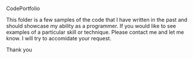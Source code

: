 CodePortfolio

This folder is a few samples of the code that I have written in the past and should showcase 
my ability as a programmer.  If you would like to see examples of a particular skill or 
technique.  Please contact me and let me know.  I will try to accomidate your request.

Thank you

